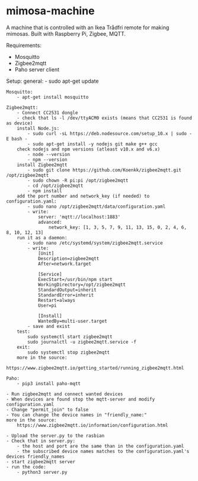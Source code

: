 # mimosa-machine
A machine that is controlled with an Ikea Trådfri remote for making mimosas.
Built with Raspberry Pi, Zigbee, MQTT.

Requirements:
- Mosquitto 
- Zigbee2mqtt
- Paho server client 

Setup:
    general:
        - sudo apt-get update

    Mosquitto:
        - apt-get install mosquitto

    Zigbee2mqtt:
        - Connect CC2531 dongle
        - check that ls -l /dev/ttyACM0 exists (means that CC2531 is found as device)
        install Node.js:
            - sudo curl -sL https://deb.nodesource.com/setup_10.x | sudo -E bash -
            - sudo apt-get install -y nodejs git make g++ gcc
        check nodejs and npm versions (atleast v10.x and v6.x)
            - node --version
            - npm --version
        install Zigbee2mqtt
            - sudo git clone https://github.com/Koenkk/zigbee2mqtt.git /opt/zigbee2mqtt
            - sudo chown -R pi:pi /opt/zigbee2mqtt
            - cd /opt/zigbee2mqtt
            - npm install
        add the port number and network_key (if needed) to configuration.yaml:
            - sudo nano /opt/zigbee2mqtt/data/configuration.yaml
            - write: 
                server: 'mqtt://localhost:1883'
                advanced:
                    network_key: [1, 3, 5, 7, 9, 11, 13, 15, 0, 2, 4, 6, 8, 10, 12, 13]
        run it as a daemon:
            - sudo nano /etc/systemd/system/zigbee2mqtt.service
            - write: 
                [Unit]
                Description=zigbee2mqtt
                After=network.target

                [Service]
                ExecStart=/usr/bin/npm start
                WorkingDirectory=/opt/zigbee2mqtt
                StandardOutput=inherit
                StandardError=inherit
                Restart=always
                User=pi

                [Install]
                WantedBy=multi-user.target
            - save and exist
        test:
            sudo systemctl start zigbee2mqtt
            sudo journalctl -u zigbee2mqtt.service -f
        exit:
            sudo systemctl stop zigbee2mqtt
        more in the source:
            https://www.zigbee2mqtt.io/getting_started/running_zigbee2mqtt.html

    Paho:
        - pip3 install paho-mqtt

    - Run zigbee2mqtt and connect wanted devices
    - When devices are found stop the mqtt-server and modify configuration.yaml
    - Change "permit_join" to false
    - You can change the device names in "friendly_name:"
    more in the source:
        https://www.zigbee2mqtt.io/information/configuration.html

    - Upload the server.py to the rasbian
    - Check that in server.py:
        - the host and port are the same than in the configuration.yaml
        - the subscribed device names matches to the configuration.yaml's devices friendly_names
    - start zigbee2mqtt server
    - run the code:
        - python3 server.py

